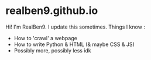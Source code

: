 # realben9.github.io
Hi! I'm RealBen9. I update this sometimes. Things I know :
- How to 'crawl' a webpage
- How to write Python & HTML (& maybe CSS & JS)
- Possibly more, possibly less idk
